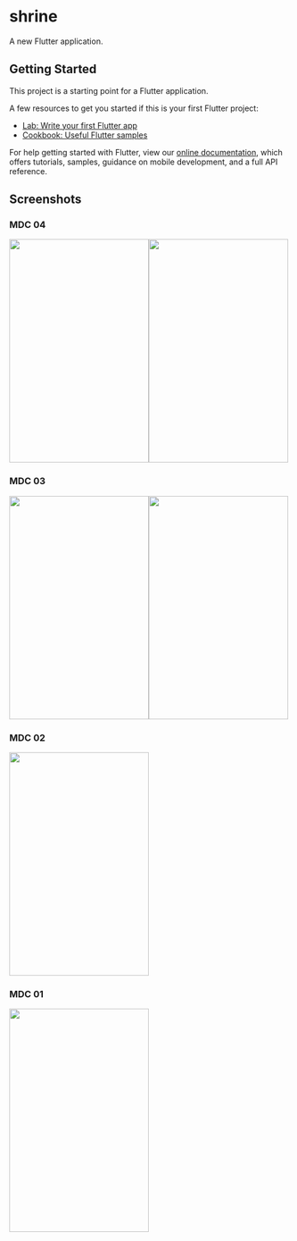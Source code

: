 # shrine

A new Flutter application.

## Getting Started

This project is a starting point for a Flutter application.

A few resources to get you started if this is your first Flutter project:

- [Lab: Write your first Flutter app](https://flutter.io/docs/get-started/codelab)
- [Cookbook: Useful Flutter samples](https://flutter.io/docs/cookbook)

For help getting started with Flutter, view our 
[online documentation](https://flutter.io/docs), which offers tutorials, 
samples, guidance on mobile development, and a full API reference.

## Screenshots

### MDC 04
<img src="https://github.com/DhruvamSharma/FlutterStarter/blob/master/shrine/mdc04_01.png" height= "400" width= "250"><img src="https://github.com/DhruvamSharma/FlutterStarter/blob/master/shrine/mdc04_02.png" height= "400" width= "250">

### MDC 03
<img src="https://github.com/DhruvamSharma/FlutterStarter/blob/master/shrine/mdc03_01.png" height= "400" width= "250"><img src="https://github.com/DhruvamSharma/FlutterStarter/blob/master/shrine/mdc03_02.png" height= "400" width= "250">

### MDC 02
<img src="https://github.com/DhruvamSharma/FlutterStarter/blob/master/shrine/mdc02.png" height= "400" width= "250">

### MDC 01
<img src="https://github.com/DhruvamSharma/FlutterStarter/blob/master/shrine/mdc01.png" height= "400" width= "250">



